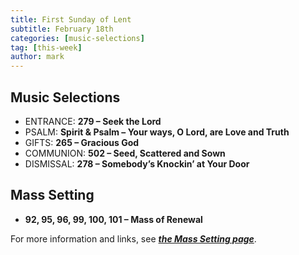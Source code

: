 ```yaml
---
title: First Sunday of Lent
subtitle: February 18th 
categories: [music-selections]
tag: [this-week]
author: mark
---
```


## Music Selections

- ENTRANCE: **279 – Seek the Lord**
- PSALM: **Spirit & Psalm – Your ways, O Lord, are Love and Truth**
- GIFTS: **265 – Gracious God**
- COMMUNION: **502 – Seed, Scattered and Sown**
- DISMISSAL: **278 – Somebody’s Knockin’ at Your Door**

## Mass Setting

- **92, 95, 96, 99, 100, 101 – Mass of Renewal**

For more information and links, see _**[the Mass Setting page](/mass-setting/)**_.
